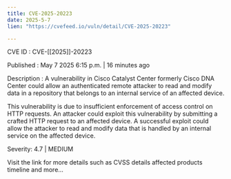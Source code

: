 ```yaml
---
title: CVE-2025-20223
date: 2025-5-7
lien: "https://cvefeed.io/vuln/detail/CVE-2025-20223"

---
```


CVE ID : CVE-[[2025]]-20223

Published :  May 7
2025
6:15 p.m. | 16 minutes ago

Description : A vulnerability in Cisco Catalyst Center
formerly Cisco DNA Center
could allow an authenticated
remote attacker to read and modify data in a repository that belongs to an internal service of an affected device.

 This vulnerability is due to insufficient enforcement of access control on HTTP requests. An attacker could exploit this vulnerability by submitting a crafted HTTP request to an affected device. A successful exploit could allow the attacker to read and modify data that is handled by an internal service on the affected device.

Severity: 4.7 | MEDIUM

Visit the link for more details
such as CVSS details
affected products
timeline
and more...
